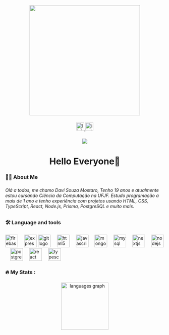 <div align="center">
  <img  src="https://media1.giphy.com/media/v1.Y2lkPTc5MGI3NjExajE0MHJvOGJqYWVoYXY1MXp5dmxmN2Vvem1qa3Blc3RzcW4wazNmdyZlcD12MV9pbnRlcm5hbF9naWZfYnlfaWQmY3Q9Zw/78XCFBGOlS6keY1Bil/giphy.gif" height="350px" width="350px"  />
</div>

###

<div align="center">
  <a href="https://www.linkedin.com/in/davi-mostaro-05a569361/" target="_blank">
    <img src="https://img.shields.io/static/v1?message=LinkedIn&logo=linkedin&label=&color=0077B5&logoColor=white&labelColor=&style=for-the-badge" height="25em" alt="linkedin logo"  />
  </a>
  <a href="https://www.instagram.com/_davimostaro/">
    <img src="https://img.shields.io/static/v1?message=Instagram&logo=instagram&label=&color=E4405F&logoColor=white&labelColor=&style=for-the-badge" height="25em" alt="instagram logo"  />
  </a>
</div>

###

<div align="center">
  <img src="https://profile-counter.glitch.me/DaviMostaro/count.svg?"  />
</div>

###

<h1 align="center">Hello Everyone👋</h1>

###

<h3 align="left">👩‍💻  About Me</h3>

###

<h6 align="left">Olá a todos, me chamo Davi Souza Mostaro, Tenho 19 anos e atualmente estou cursando Ciência da Computação na UFJF. Estudo programação a mais de 1 ano e tenho experiência com projetos usando HTML, CSS, TypeScript, React, Node.js, Prisma, PostgreSQL e muito mais.</h6>

###

<h3 align="left">🛠 Language and tools</h3>

###

<div align="left">
  <img src="https://cdn.jsdelivr.net/gh/devicons/devicon/icons/firebase/firebase-plain-wordmark.svg" height="40em" width="40em" alt="firebase logo"  />
  <img width="12em" />

  <img src="https://cdn.jsdelivr.net/gh/devicons/devicon/icons/express/express-original.svg" height="40em" width="40em" alt="express logo"  />

  <img src="https://cdn.jsdelivr.net/gh/devicons/devicon/icons/git/git-original.svg" height="40em" width="40em" alt="git logo"  />
  <img width="12em" />
  <img src="https://cdn.jsdelivr.net/gh/devicons/devicon/icons/html5/html5-original.svg" height="40em" width="40em" alt="html5 logo"  />
  <img width="12em" />
  <img src="https://cdn.jsdelivr.net/gh/devicons/devicon/icons/javascript/javascript-original.svg" height="40em" width="40em" alt="javascript logo"  />
  <img width="12em" />
  <img src="https://cdn.jsdelivr.net/gh/devicons/devicon/icons/mongodb/mongodb-original.svg" height="40em" width="40em" alt="mongodb logo"  />
  <img width="12em" />
  <img src="https://cdn.jsdelivr.net/gh/devicons/devicon/icons/mysql/mysql-original.svg" height="40em" width="40em" alt="mysql logo"  />
  <img width="12em" />
  <img src="https://cdn.jsdelivr.net/gh/devicons/devicon/icons/nextjs/nextjs-original.svg" height="40em" width="40em" alt="nextjs logo"  />
  <img width="12em" />
  <img src="https://cdn.jsdelivr.net/gh/devicons/devicon/icons/nodejs/nodejs-original.svg" height="40em" width="40em" alt="nodejs logo"  />
  <img width="12em" />
  <img src="https://cdn.jsdelivr.net/gh/devicons/devicon/icons/postgresql/postgresql-original.svg" height="40em" width="40em" alt="postgresql logo"  />
  <img width="12em" />

  <img src="https://cdn.jsdelivr.net/gh/devicons/devicon/icons/react/react-original.svg" height="40" width="40em" alt="react logo"  />
  <img width="12em" />

  <img src="https://cdn.jsdelivr.net/gh/devicons/devicon/icons/typescript/typescript-original.svg" height="40em" width="40em" alt="typescript logo"  />
</div>

###

<h3 align="left">🔥   My Stats :</h3>

###

<div align="center">
  <img src="https://github-readme-stats.vercel.app/api/top-langs?username=DaviMostaro&locale=en&hide_title=false&layout=compact&card_width=320&langs_count=4&theme=highcontrast&hide_border=false&order=2" height="150em" alt="languages graph"  />
</div>

###
